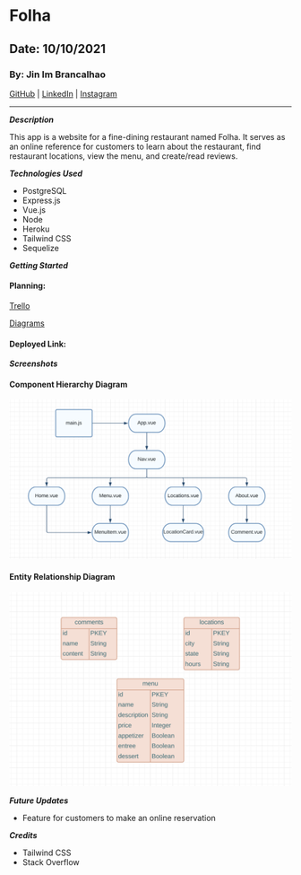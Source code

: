 # Folha

## Date: 10/10/2021

### By: Jin Im Brancalhao

[GitHub](https://github.com/jinimbrancalhao) | [LinkedIn](https://www.linkedin.com/in/jin-im-826a6b215/) | [Instagram](https://www.instagram.com/jinnybphoto/)

---

**_Description_**

This app is a website for a fine-dining restaurant named Folha. It serves as an online reference for customers to learn about the restaurant, find restaurant locations, view the menu, and create/read reviews.

**_Technologies Used_**

- PostgreSQL
- Express.js
- Vue.js
- Node
- Heroku
- Tailwind CSS
- Sequelize

**_Getting Started_**

#### Planning:

[Trello](https://trello.com/b/IUqttuWT/folha)

[Diagrams](https://lucid.app/lucidchart/bdcfc9da-1281-4c33-a9ce-df47ce789922/edit?viewport_loc=449%2C220%2C1098%2C1188%2C0_0&invitationId=inv_d3409a7f-35cc-4063-98ea-a5bf503edfa1)

#### Deployed Link:

**_Screenshots_**

#### Component Hierarchy Diagram

![CHD](./screenshots/chd.png)

#### Entity Relationship Diagram

![ERD](./screenshots/erd.png)

**_Future Updates_**

- Feature for customers to make an online reservation

**_Credits_**

- Tailwind CSS
- Stack Overflow
